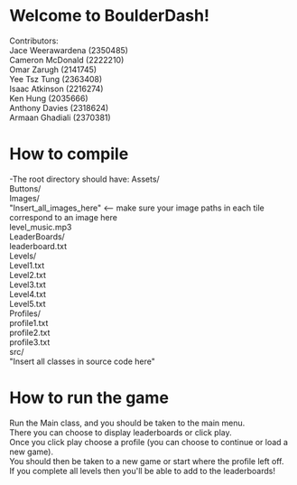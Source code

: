 # Welcome to BoulderDash!

Contributors:  
Jace Weerawardena (2350485)  
Cameron McDonald (2222210)  
Omar Zarugh (2141745)  
Yee Tsz Tung (2363408)  
Isaac Atkinson (2216274)  
Ken Hung (2035666)  
Anthony Davies (2318624)  
Armaan Ghadiali (2370381)  

# How to compile  
-The root directory should have:
    Assets/  
        Buttons/  
        Images/  
        "Insert_all_images_here" <-- make sure your image paths in each tile correspond to an image here  
        level_music.mp3  
    LeaderBoards/  
        leaderboard.txt  
    Levels/  
        Level1.txt  
        Level2.txt  
        Level3.txt  
        Level4.txt  
        Level5.txt  
    Profiles/  
        profile1.txt  
        profile2.txt  
        profile3.txt  
    src/  
        "Insert all classes in source code here"  

# How to run the game  
Run the Main class, and you should be taken to the main menu.  
There you can choose to display leaderboards or click play.  
Once you click play choose a profile (you can choose to continue or load a new game).  
You should then be taken to a new game or start where the profile left off.  
If you complete all levels then you'll be able to add to the leaderboards!